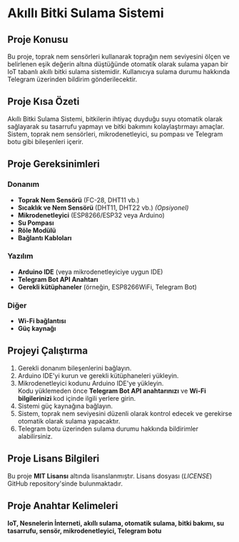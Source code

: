 # **Akıllı Bitki Sulama Sistemi**

## **Proje Konusu**
Bu proje, toprak nem sensörleri kullanarak toprağın nem seviyesini ölçen ve belirlenen eşik değerin altına düştüğünde otomatik olarak sulama yapan bir IoT tabanlı akıllı bitki sulama sistemidir. Kullanıcıya sulama durumu hakkında Telegram üzerinden bildirim gönderilecektir.

## **Proje Kısa Özeti**
Akıllı Bitki Sulama Sistemi, bitkilerin ihtiyaç duyduğu suyu otomatik olarak sağlayarak su tasarrufu yapmayı ve bitki bakımını kolaylaştırmayı amaçlar. Sistem, toprak nem sensörleri, mikrodenetleyici, su pompası ve Telegram botu gibi bileşenleri içerir.

## **Proje Gereksinimleri**

### **Donanım**
- **Toprak Nem Sensörü** (FC-28, DHT11 vb.)
- **Sıcaklık ve Nem Sensörü** (DHT11, DHT22 vb.) *(Opsiyonel)*
- **Mikrodenetleyici** (ESP8266/ESP32 veya Arduino)
- **Su Pompası**
- **Röle Modülü**
- **Bağlantı Kabloları**

### **Yazılım**
- **Arduino IDE** (veya mikrodenetleyiciye uygun IDE)
- **Telegram Bot API Anahtarı**
- **Gerekli kütüphaneler** (örneğin, ESP8266WiFi, Telegram Bot)

### **Diğer**
- **Wi-Fi bağlantısı**
- **Güç kaynağı**

## **Projeyi Çalıştırma**
1. Gerekli donanım bileşenlerini bağlayın.
2. Arduino IDE'yi kurun ve gerekli kütüphaneleri yükleyin.
3. Mikrodenetleyici kodunu Arduino IDE'ye yükleyin.  
   Kodu yüklemeden önce **Telegram Bot API anahtarınızı** ve **Wi-Fi bilgilerinizi** kod içinde ilgili yerlere girin.
4. Sistemi güç kaynağına bağlayın.
5. Sistem, toprak nem seviyesini düzenli olarak kontrol edecek ve gerekirse otomatik olarak sulama yapacaktır.
6. Telegram botu üzerinden sulama durumu hakkında bildirimler alabilirsiniz.

## **Proje Lisans Bilgileri**
Bu proje **MIT Lisansı** altında lisanslanmıştır. Lisans dosyası (*LICENSE*) GitHub repository'sinde bulunmaktadır.

## **Proje Anahtar Kelimeleri**
**IoT, Nesnelerin İnterneti, akıllı sulama, otomatik sulama, bitki bakımı, su tasarrufu, sensör, mikrodenetleyici, Telegram botu**

